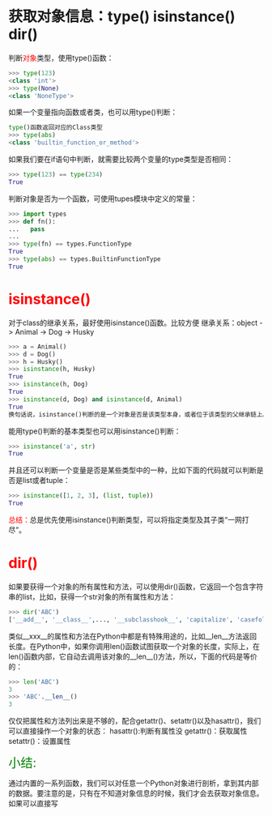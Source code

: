 # 获取对象信息：type() isinstance() dir()
判断<font color=#FF000>对象</font>类型，使用type()函数：
```py
>>> type(123)
<class 'int'>
>>> type(None)
<class 'NoneType'>
```
如果一个变量指向函数或者类，也可以用type()判断：

```py
type()函数返回对应的Class类型
>>> type(abs)
<class 'builtin_function_or_method'>
```

如果我们要在if语句中判断，就需要比较两个变量的type类型是否相同：
```py
>>> type(123) == type(234)
True
```
判断对象是否为一个函数，可使用tupes模块中定义的常量：
```py
>>> import types
>>> def fn():
...   pass
...
>>> type(fn) == types.FunctionType
True
>>> type(abs) == types.BuiltinFunctionType
True
```

# <font color=#ff000>isinstance()</font>
对于class的继承关系，最好使用isinstance()函数。比较方便
继承关系：object -> Animal -> Dog -> Husky
```py
>>> a = Animal()
>>> d = Dog()
>>> h = Husky()
>>> isinstance(h, Husky)
True
>>> isinstance(h, Dog)
True
>>> isinstance(d, Dog) and isinstance(d, Animal)
True
换句话说，isinstance()判断的是一个对象是否是该类型本身，或者位于该类型的父继承链上。
```
能用type()判断的基本类型也可以用isinstance()判断：
```py
>>> isinstance('a', str)
True
```

并且还可以判断一个变量是否是某些类型中的一种，比如下面的代码就可以判断是否是list或者tuple：
```py
>>> isinstance([1, 2, 3], (list, tuple))
True
```
 <font color=#ff000>总结：</font>总是优先使用isinstance()判断类型，可以将指定类型及其子类“一网打尽”。 

# <font color=#ff000>dir()</font>
如果要获得一个对象的所有属性和方法，可以使用dir()函数，它返回一个包含字符串的list，比如，获得一个str对象的所有属性和方法：
```py
>>> dir('ABC')
['__add__', '__class__',..., '__subclasshook__', 'capitalize', 'casefold',..., 'zfill']
```
类似__xxx__的属性和方法在Python中都是有特殊用途的，比如__len__方法返回长度。在Python中，如果你调用len()函数试图获取一个对象的长度，实际上，在len()函数内部，它自动去调用该对象的__len__()方法，所以，下面的代码是等价的：
```py
>>> len('ABC')
3
>>> 'ABC'.__len__()
3
```


仅仅把属性和方法列出来是不够的，配合getattr()、setattr()以及hasattr()，我们可以直接操作一个对象的状态：
hasattr():判断有属性没
getattr()：获取属性
setattr()：设置属性

<font color=green size = 5 > 小结: </font>

通过内置的一系列函数，我们可以对任意一个Python对象进行剖析，拿到其内部的数据。要注意的是，只有在不知道对象信息的时候，我们才会去获取对象信息。如果可以直接写
